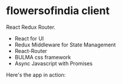 # flowersofindia client
React Redux Router.

* React for UI
* Redux Middleware for State Management
* React-Router
* BULMA css framework
* Async Javascript with Promises

Here's the app in action:

<!-- ![App Home](/public/images/home.png)
![Full Roster](/public/images/roster.png)
![Schedule](/public/images/schedule.png)
![Player Details](/public/images/player.png) -->